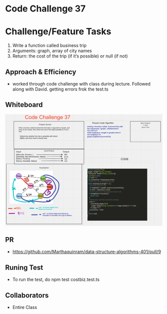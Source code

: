 # Code Challenge 37

# Challenge/Feature Tasks

1. Write a function called business trip
2. Arguments: graph, array of city names
3. Return: the cost of the trip (if it’s possible) or null (if not)

## Approach & Efficiency

- worked through code challenge with class during lecture. Followed along with David.
  getting errors frok the test.ts

## Whiteboard

![CC37](CC37.png)

## PR

- <https://github.com/Marthaquinram/data-structure-algorithms-401/pull/9>

## Runing Test

- To run the test, do npm test costbiz.test.ts

## Collaborators

- Entire Class
